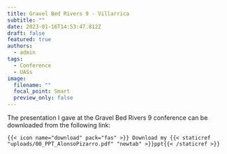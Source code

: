 ```yaml
---
title: Gravel Bed Rivers 9 - Villarrica
subtitle: ""
date: 2023-01-16T14:53:47.812Z
draft: false
featured: true
authors:
  - admin
tags:
  - Conference
  - UASs
image:
  filename: ""
  focal_point: Smart
  preview_only: false
---
```

The presentation I gave at the Gravel Bed Rivers 9 conference can be downloaded from the following link:

`{{< icon name="download" pack="fas" >}} Download my {{< staticref "uploads/00_PPT_AlonsoPizarro.pdf" "newtab" >}}ppt{{< /staticref >}}`